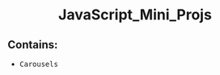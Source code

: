 <h1 align="center">JavaScript_Mini_Projs</h1>
<h2>Contains:</h2>
<ul>
  <li><kbd>Carousels</kbd></li>
  
</ul>
